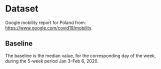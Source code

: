 # Dataset

Google mobility report for Poland from: https://www.google.com/covid19/mobility.

## Baseline
The baseline is the median value, for the corresponding day of the week, during the 5-week period Jan 3–Feb 6, 2020.
